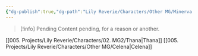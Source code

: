 ```yaml
---
{"dg-publish":true,"dg-path":"Lily Reverie/Characters/Other MG/Minerva.md","permalink":"/lily-reverie/characters/other-mg/minerva/","created":"2024-01-20T04:34:20.765-03:00","updated":"2024-01-20T04:45:50.349-03:00"}
---
```



>[!info] Pending
>Content pending, for a reason or another.

[[005. Projects/Lily Reverie/Characters/02. MG2/Thana\|Thana]]
[[005. Projects/Lily Reverie/Characters/Other MG/Celena\|Celena]]